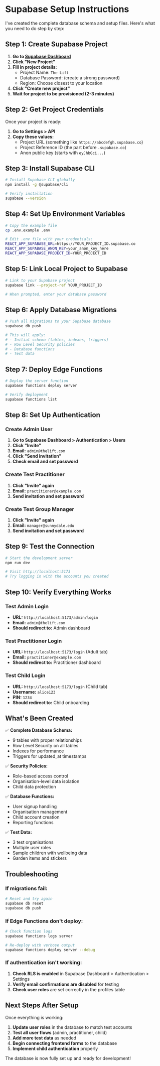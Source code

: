 # Supabase Setup Instructions

I've created the complete database schema and setup files. Here's what you need to do step by step:

## Step 1: Create Supabase Project

1. **Go to [Supabase Dashboard](https://supabase.com/dashboard)**
2. **Click "New Project"**
3. **Fill in project details:**
   - Project Name: `The Lift`
   - Database Password: (create a strong password)
   - Region: Choose closest to your location
4. **Click "Create new project"**
5. **Wait for project to be provisioned (2-3 minutes)**

## Step 2: Get Project Credentials

Once your project is ready:

1. **Go to Settings > API**
2. **Copy these values:**
   - Project URL (something like `https://abcdefgh.supabase.co`)
   - Project Reference ID (the part before `.supabase.co`)
   - Anon public key (starts with `eyJhbGci...`)

## Step 3: Install Supabase CLI

```bash
# Install Supabase CLI globally
npm install -g @supabase/cli

# Verify installation
supabase --version
```

## Step 4: Set Up Environment Variables

```bash
# Copy the example file
cp .env.example .env

# Edit .env file with your credentials:
REACT_APP_SUPABASE_URL=https://YOUR_PROJECT_ID.supabase.co
REACT_APP_SUPABASE_ANON_KEY=your_anon_key_here
REACT_APP_SUPABASE_PROJECT_ID=YOUR_PROJECT_ID
```

## Step 5: Link Local Project to Supabase

```bash
# Link to your Supabase project
supabase link --project-ref YOUR_PROJECT_ID

# When prompted, enter your database password
```

## Step 6: Apply Database Migrations

```bash
# Push all migrations to your Supabase database
supabase db push

# This will apply:
# - Initial schema (tables, indexes, triggers)
# - Row Level Security policies
# - Database functions
# - Test data
```

## Step 7: Deploy Edge Functions

```bash
# Deploy the server function
supabase functions deploy server

# Verify deployment
supabase functions list
```

## Step 8: Set Up Authentication

### Create Admin User
1. **Go to Supabase Dashboard > Authentication > Users**
2. **Click "Invite"**
3. **Email:** `admin@thelift.com`
4. **Click "Send invitation"**
5. **Check email and set password**

### Create Test Practitioner
1. **Click "Invite" again**
2. **Email:** `practitioner@example.com` 
3. **Send invitation and set password**

### Create Test Group Manager
1. **Click "Invite" again**
2. **Email:** `manager@sunnydale.edu`
3. **Send invitation and set password**

## Step 9: Test the Connection

```bash
# Start the development server
npm run dev

# Visit http://localhost:5173
# Try logging in with the accounts you created
```

## Step 10: Verify Everything Works

### Test Admin Login
- **URL:** `http://localhost:5173/admin/login`
- **Email:** `admin@thelift.com`
- **Should redirect to:** Admin dashboard

### Test Practitioner Login  
- **URL:** `http://localhost:5173/login` (Adult tab)
- **Email:** `practitioner@example.com`
- **Should redirect to:** Practitioner dashboard

### Test Child Login
- **URL:** `http://localhost:5173/login` (Child tab)
- **Username:** `alice123`
- **PIN:** `1234`
- **Should redirect to:** Child onboarding

## What's Been Created

✅ **Complete Database Schema:**
- 9 tables with proper relationships
- Row Level Security on all tables
- Indexes for performance
- Triggers for updated_at timestamps

✅ **Security Policies:**
- Role-based access control
- Organisation-level data isolation
- Child data protection

✅ **Database Functions:**
- User signup handling
- Organisation management
- Child account creation
- Reporting functions

✅ **Test Data:**
- 3 test organisations
- Multiple user roles
- Sample children with wellbeing data
- Garden items and stickers

## Troubleshooting

### If migrations fail:
```bash
# Reset and try again
supabase db reset
supabase db push
```

### If Edge Functions don't deploy:
```bash
# Check function logs
supabase functions logs server

# Re-deploy with verbose output
supabase functions deploy server --debug
```

### If authentication isn't working:
1. **Check RLS is enabled** in Supabase Dashboard > Authentication > Settings
2. **Verify email confirmations are disabled** for testing
3. **Check user roles** are set correctly in the profiles table

## Next Steps After Setup

Once everything is working:
1. **Update user roles** in the database to match test accounts
2. **Test all user flows** (admin, practitioner, child)
3. **Add more test data** as needed
4. **Begin connecting frontend forms** to the database
5. **Implement child authentication** properly

The database is now fully set up and ready for development!